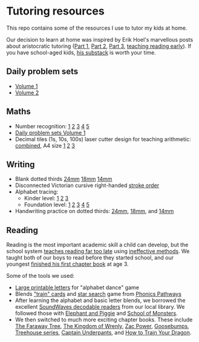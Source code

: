 Tutoring resources
==================

This repo contains some of the resources I use to tutor my kids at home.

Our decision to learn at home was inspired by Erik Hoel's marvellous posts 
about aristocratic tutoring 
([Part 1](https://www.theintrinsicperspective.com/p/why-we-stopped-making-einsteins),
[Part 2](https://www.theintrinsicperspective.com/p/follow-up-why-we-stopped-making-einsteins), [Part 3](https://www.theintrinsicperspective.com/p/how-geniuses-used-to-be-raised), [teaching reading early](https://www.theintrinsicperspective.com/p/how-i-taught-my-3-year-old-to-read)).
If you have school-aged kids, [his substack](https://www.theintrinsicperspective.com) is worth your time.

## Daily problem sets

  * [Volume 1](https://github.com/kuperov/worksheets/raw/refs/heads/master/maths/worksheets.pdf)
  * [Volume 2](https://github.com/kuperov/worksheets/raw/refs/heads/master/combined.pdf)

## Maths

  * Number recognition: [1](https://github.com/kuperov/worksheets/raw/refs/heads/master/maths/numbers/numbers_1.pdf)
  [2](https://github.com/kuperov/worksheets/raw/refs/heads/master/maths/numbers/numbers_2.pdf)
  [3](https://github.com/kuperov/worksheets/raw/refs/heads/master/maths/numbers/numbers_3.pdf)
  [4](https://github.com/kuperov/worksheets/raw/refs/heads/master/maths/numbers/numbers_4.pdf)
  [5](https://github.com/kuperov/worksheets/raw/refs/heads/master/maths/numbers/numbers_5.pdf)
  * [Daily problem sets Volume 1](https://github.com/kuperov/worksheets/raw/refs/heads/master/maths/worksheets.pdf)
  * Decimal tiles (1s, 10s, 100s) laser cutter design for teaching arithmetic: [combined](https://github.com/kuperov/worksheets/raw/refs/heads/master/maths/number_blocks.svg),
    A4 size [1](https://github.com/kuperov/worksheets/raw/refs/heads/master/maths/number_blocks_1.svg)
    [2](https://github.com/kuperov/worksheets/raw/refs/heads/master/maths/number_blocks_2.svg)
    [3](https://github.com/kuperov/worksheets/raw/refs/heads/master/maths/number_blocks_3.svg)

## Writing

  * Blank dotted thirds [24mm](https://github.com/kuperov/worksheets/raw/refs/heads/master/writing/dotted_thirds_24mm.pdf) [18mm](https://github.com/kuperov/worksheets/raw/refs/heads/master/writing/dotted_thirds_18mm.pdf) [14mm](https://github.com/kuperov/worksheets/raw/refs/heads/master/writing/dotted_thirds_14mm.pdf)
  * Disconnected Victorian cursive right-handed [stroke order](https://github.com/kuperov/worksheets/raw/refs/heads/master/writing/alphabet/stroke_order.pdf)
  * Alphabet tracing:
    - Kinder level: [1](https://github.com/kuperov/worksheets/raw/refs/heads/master/writing/kinder/alphabet_trace_once.pdf)
    [2](https://github.com/kuperov/worksheets/raw/refs/heads/master/writing/kinder/alphabet_trace_outline.pdf)
    [3](https://github.com/kuperov/worksheets/raw/refs/heads/master/writing/kinder/alphabet_trace.pdf)
    - Foundation level: [1](https://github.com/kuperov/worksheets/raw/refs/heads/master/writing/alphabet/alphabet_trace_level_1.pdf)
 [2](https://github.com/kuperov/worksheets/raw/refs/heads/master/writing/alphabet/alphabet_trace_level_2.pdf)
 [3](https://github.com/kuperov/worksheets/raw/refs/heads/master/writing/alphabet/alphabet_trace_level_3.pdf)
 [4](https://github.com/kuperov/worksheets/raw/refs/heads/master/writing/alphabet/alphabet_trace_level_4.pdf)
 [5](https://github.com/kuperov/worksheets/raw/refs/heads/master/writing/alphabet/alphabet_trace_level_5.pdf)
  * Handwriting practice on dotted thirds: [24mm](https://github.com/kuperov/worksheets/raw/refs/heads/master/writing/writing_24mm.pdf),
  [18mm](https://github.com/kuperov/worksheets/raw/refs/heads/master/writing/writing_18mm.pdf), and
  [14mm](https://github.com/kuperov/worksheets/raw/refs/heads/master/writing/writing_14mm.pdf)

## Reading

Reading is the most important academic skill a child can develop, but the school system [teaches reading far too late](https://www.theintrinsicperspective.com/p/literacy-lag-we-start-reading-too) using [ineffective methods](https://features.apmreports.org/sold-a-story/). We taught both of our boys to read before they started school, and our youngest [finished his first chapter book](https://www.amazon.com.au/Faraway-Tree-Adventure-Clauss-Castle/dp/1405280115) at age 3.

Some of the tools we used:

  * [Large printable letters](https://github.com/kuperov/worksheets/raw/refs/heads/master/reading/alphabet_dance.pdf) for "alphabet dance" game
  * Blends ["train" cards](https://github.com/kuperov/worksheets/raw/refs/heads/master/reading/train.pdf) and [star search](https://github.com/kuperov/worksheets/raw/refs/heads/master/reading/star_search.pdf) game from [Phonics Pathways](https://www.amazon.com.au/Phonics-Pathways-Reading-Perfect-Spelling/dp/1118022432)
  * After learning the alphabet and basic letter blends, we borrowed the excellent [SoundWaves decodable readers](https://www.fireflyeducation.com.au/series/soundwaves/reading) from our local library. We followed those with [Elephant and Piggie](https://www.amazon.com.au/Elephant-Piggie-Complete-Collection-Willems/dp/136802131X) and [School of Monsters](https://www.amazon.com.au/School-Monsters-Books-Collection-William/dp/0257353003).
  * We then switched to much more exciting chapter books. These include [The Faraway Tree](https://en.wikipedia.org/wiki/The_Faraway_Tree), [The Kingdom of Wrenly](https://www.simonandschuster.com.au/series/The-Kingdom-of-Wrenly), [Zac Power](https://www.goodreads.com/series/61701-zac-power-classic), [Goosebumps](https://en.wikipedia.org/wiki/Goosebumps), [Treehouse series](https://andygriffiths.com.au/the-treehouse-series/), [Captain Underpants](https://en.wikipedia.org/wiki/Captain_Underpants), and [How to Train Your Dragon](https://www.amazon.com.au/How-Train-Your-Dragon-Complete/dp/0316347000).
